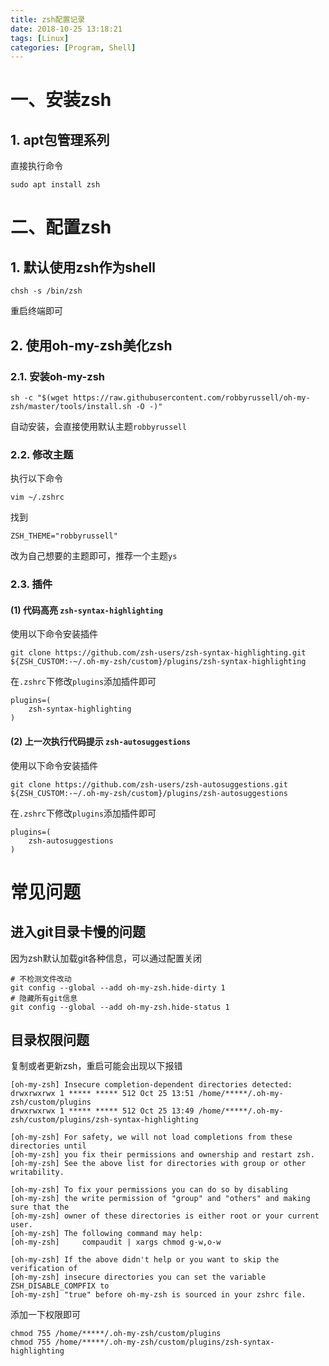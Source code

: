 ```yaml
---
title: zsh配置记录
date: 2018-10-25 13:18:21
tags: [Linux]
categories: [Program, Shell]
---
```


# 一、安装zsh

## 1. apt包管理系列

直接执行命令

```shell
sudo apt install zsh
```

# 二、配置zsh

## 1. 默认使用zsh作为shell

```shell
chsh -s /bin/zsh
```

重启终端即可

## 2. 使用oh-my-zsh美化zsh

### 2.1. 安装oh-my-zsh

```shell
sh -c "$(wget https://raw.githubusercontent.com/robbyrussell/oh-my-zsh/master/tools/install.sh -O -)"
```

自动安装，会直接使用默认主题`robbyrussell`

### 2.2. 修改主题

执行以下命令

```shell
vim ~/.zshrc
```

找到

```shell
ZSH_THEME="robbyrussell"
```

改为自己想要的主题即可，推荐一个主题`ys`

### 2.3. 插件

#### (1) 代码高亮 `zsh-syntax-highlighting`

使用以下命令安装插件

```shell
git clone https://github.com/zsh-users/zsh-syntax-highlighting.git ${ZSH_CUSTOM:-~/.oh-my-zsh/custom}/plugins/zsh-syntax-highlighting
```

在`.zshrc`下修改`plugins`添加插件即可

```shell
plugins=(
    zsh-syntax-highlighting
)
```

#### (2) 上一次执行代码提示 `zsh-autosuggestions`

使用以下命令安装插件

```shell
git clone https://github.com/zsh-users/zsh-autosuggestions.git ${ZSH_CUSTOM:-~/.oh-my-zsh/custom}/plugins/zsh-autosuggestions
```

在`.zshrc`下修改`plugins`添加插件即可

```shell
plugins=(
    zsh-autosuggestions
)
```

# 常见问题

## 进入git目录卡慢的问题

因为zsh默认加载git各种信息，可以通过配置关闭

```shell
# 不检测文件改动
git config --global --add oh-my-zsh.hide-dirty 1
# 隐藏所有git信息
git config --global --add oh-my-zsh.hide-status 1
```

## 目录权限问题

复制或者更新zsh，重启可能会出现以下报错

```shell
[oh-my-zsh] Insecure completion-dependent directories detected:
drwxrwxrwx 1 ***** ***** 512 Oct 25 13:51 /home/*****/.oh-my-zsh/custom/plugins
drwxrwxrwx 1 ***** ***** 512 Oct 25 13:49 /home/*****/.oh-my-zsh/custom/plugins/zsh-syntax-highlighting

[oh-my-zsh] For safety, we will not load completions from these directories until
[oh-my-zsh] you fix their permissions and ownership and restart zsh.
[oh-my-zsh] See the above list for directories with group or other writability.

[oh-my-zsh] To fix your permissions you can do so by disabling
[oh-my-zsh] the write permission of "group" and "others" and making sure that the
[oh-my-zsh] owner of these directories is either root or your current user.
[oh-my-zsh] The following command may help:
[oh-my-zsh]     compaudit | xargs chmod g-w,o-w

[oh-my-zsh] If the above didn't help or you want to skip the verification of
[oh-my-zsh] insecure directories you can set the variable ZSH_DISABLE_COMPFIX to
[oh-my-zsh] "true" before oh-my-zsh is sourced in your zshrc file.
```

添加一下权限即可

```shell
chmod 755 /home/*****/.oh-my-zsh/custom/plugins
chmod 755 /home/*****/.oh-my-zsh/custom/plugins/zsh-syntax-highlighting
```
